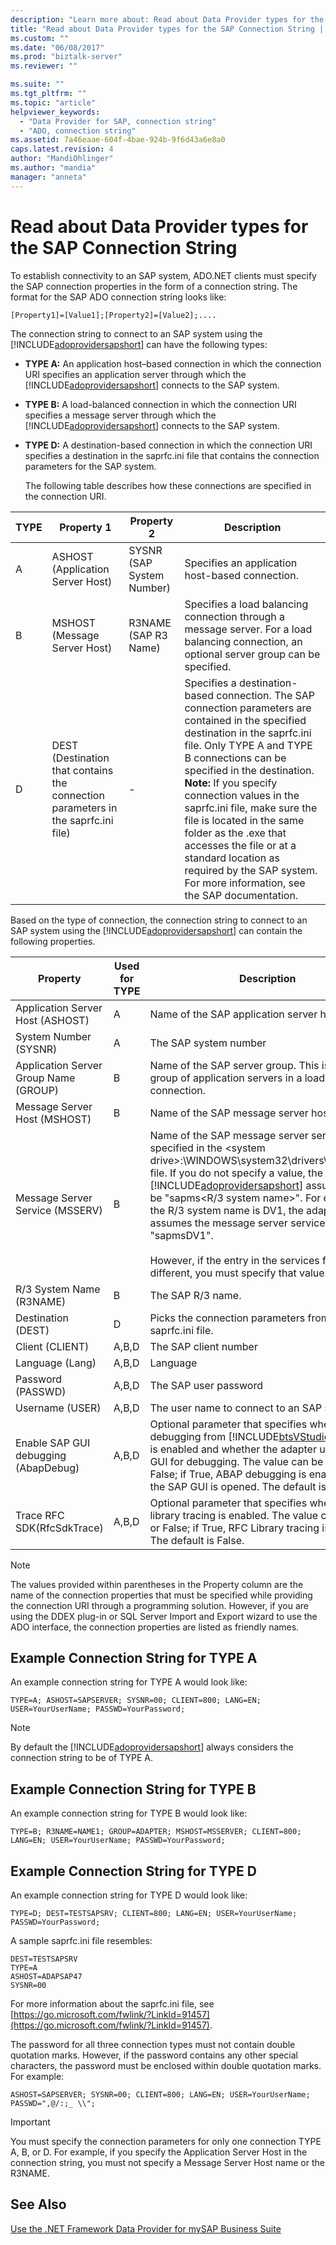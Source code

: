 ```yaml
---
description: "Learn more about: Read about Data Provider types for the SAP Connection String"
title: "Read about Data Provider types for the SAP Connection String | Microsoft Docs"
ms.custom: ""
ms.date: "06/08/2017"
ms.prod: "biztalk-server"
ms.reviewer: ""

ms.suite: ""
ms.tgt_pltfrm: ""
ms.topic: "article"
helpviewer_keywords:
  - "Data Provider for SAP, connection string"
  - "ADO, connection string"
ms.assetid: 7a46eaae-604f-4bae-924b-9f6d43a6e8a0
caps.latest.revision: 4
author: "MandiOhlinger"
ms.author: "mandia"
manager: "anneta"
---
```

# Read about Data Provider types for the SAP Connection String
To establish connectivity to an SAP system, ADO.NET clients must specify the SAP connection properties in the form of a connection string. The format for the SAP ADO connection string looks like:

```
[Property1]=[Value1];[Property2]=[Value2];....
```

 The connection string to connect to an SAP system using the [!INCLUDE[adoprovidersapshort](../../includes/adoprovidersapshort-md.md)] can have the following types:

- **TYPE A:** An application host–based connection in which the connection URI specifies an application server through which the [!INCLUDE[adoprovidersapshort](../../includes/adoprovidersapshort-md.md)] connects to the SAP system.

- **TYPE B:** A load-balanced connection in which the connection URI specifies a message server through which the [!INCLUDE[adoprovidersapshort](../../includes/adoprovidersapshort-md.md)] connects to the SAP system.

- **TYPE D:** A destination-based connection in which the connection URI specifies a destination in the saprfc.ini file that contains the connection parameters for the SAP system.

  The following table describes how these connections are specified in the connection URI.

|TYPE|Property 1|Property 2|Description|
|----------|----------------|----------------|-----------------|
|A|ASHOST (Application Server Host)|SYSNR (SAP System Number)|Specifies an application host-based connection.|
|B|MSHOST (Message Server Host)|R3NAME (SAP R3 Name)|Specifies a load balancing connection through a message server. For a load balancing connection, an optional server group can be specified.|
|D|DEST (Destination that contains the connection parameters in the saprfc.ini file)|-|Specifies a destination-based connection. The SAP connection parameters are contained in the specified destination in the saprfc.ini file. Only TYPE A and TYPE B connections can be specified in the destination. **Note:**  If you specify connection values in the saprfc.ini file, make sure the file is located in the same folder as the .exe that accesses the file or at a standard location as required by the SAP system. For more information, see the SAP documentation.|

 Based on the type of connection, the connection string to connect to an SAP system using the [!INCLUDE[adoprovidersapshort](../../includes/adoprovidersapshort-md.md)] can contain the following properties.


|               Property                | Used for TYPE |                                                                                                                                                                                                                                               Description                                                                                                                                                                                                                                                |
|---------------------------------------|---------------|----------------------------------------------------------------------------------------------------------------------------------------------------------------------------------------------------------------------------------------------------------------------------------------------------------------------------------------------------------------------------------------------------------------------------------------------------------------------------------------------------------|
|   Application Server Host (ASHOST)    |       A       |                                                                                                                                                                                                                                 Name of the SAP application server host.                                                                                                                                                                                                                                 |
|         System Number (SYSNR)         |       A       |                                                                                                                                                                                                                                          The SAP system number                                                                                                                                                                                                                                           |
| Application Server Group Name (GROUP) |       B       |                                                                                                                                                                                              Name of the SAP server group. This is an optional group of application servers in a load balancing connection.                                                                                                                                                                                              |
|     Message Server Host (MSHOST)      |       B       |                                                                                                                                                                                                                                   Name of the SAP message server host                                                                                                                                                                                                                                    |
|    Message Server Service (MSSERV)    |       B       | Name of the SAP message server service as specified in the \<system drive\>:\WINDOWS\system32\drivers\etc\services file. If you do not specify a value, the [!INCLUDE[adoprovidersapshort](../../includes/adoprovidersapshort-md.md)] assumes this to be "sapms\<R/3 system name\>". For example, if the R/3 system name is DV1, the adapter assumes the message server service name to be "sapmsDV1".<br /><br /> However, if the entry in the services file is different, you must specify that value. |
|       R/3 System Name (R3NAME)        |       B       |                                                                                                                                                                                                                                            The SAP R/3 name.                                                                                                                                                                                                                                             |
|          Destination (DEST)           |       D       |                                                                                                                                                                                                                        Picks the connection parameters from the saprfc.ini file.                                                                                                                                                                                                                         |
|            Client (CLIENT)            |     A,B,D     |                                                                                                                                                                                                                                          The SAP client number                                                                                                                                                                                                                                           |
|            Language (Lang)            |     A,B,D     |                                                                                                                                                                                                                                                 Language                                                                                                                                                                                                                                                 |
|           Password (PASSWD)           |     A,B,D     |                                                                                                                                                                                                                                          The SAP user password                                                                                                                                                                                                                                           |
|            Username (USER)            |     A,B,D     |                                                                                                                                                                                                                                The user name to connect to an SAP system                                                                                                                                                                                                                                 |
| Enable SAP GUI debugging (AbapDebug)  |     A,B,D     |                                                                                      Optional parameter that specifies whether ABAP debugging from [!INCLUDE[btsVStudioNoVersion](../../includes/btsvstudionoversion-md.md)] is enabled and whether the adapter uses the SAP GUI for debugging. The value can be True or False; if True, ABAP debugging is enabled and the SAP GUI is opened. The default is False.                                                                                      |
|      Trace RFC SDK(RfcSdkTrace)       |     A,B,D     |                                                                                                                                                                 Optional parameter that specifies whether RFC library tracing is enabled. The value can be True or False; if True, RFC Library tracing is enabled. The default is False.                                                                                                                                                                 |

> [!NOTE]
>  The values provided within parentheses in the Property column are the name of the connection properties that must be specified while providing the connection URI through a programming solution. However, if you are using the DDEX plug-in or SQL Server Import and Export wizard to use the ADO interface, the connection properties are listed as friendly names.

## Example Connection String for TYPE A
 An example connection string for TYPE A would look like:

```
TYPE=A; ASHOST=SAPSERVER; SYSNR=00; CLIENT=800; LANG=EN; USER=YourUserName; PASSWD=YourPassword;
```

> [!NOTE]
>  By default the [!INCLUDE[adoprovidersapshort](../../includes/adoprovidersapshort-md.md)] always considers the connection string to be of TYPE A.

## Example Connection String for TYPE B
 An example connection string for TYPE B would look like:

```
TYPE=B; R3NAME=NAME1; GROUP=ADAPTER; MSHOST=MSSERVER; CLIENT=800; LANG=EN; USER=YourUserName; PASSWD=YourPassword;
```

## Example Connection String for TYPE D
 An example connection string for TYPE D would look like:

```
TYPE=D; DEST=TESTSAPSRV; CLIENT=800; LANG=EN; USER=YourUserName; PASSWD=YourPassword;
```

 A sample saprfc.ini file resembles:

```
DEST=TESTSAPSRV
TYPE=A
ASHOST=ADAPSAP47
SYSNR=00
```

 For more information about the saprfc.ini file, see [https://go.microsoft.com/fwlink/?LinkId=91457](https://go.microsoft.com/fwlink/?LinkId=91457).

 The password for all three connection types must not contain double quotation marks. However, if the password contains any other special characters, the password must be enclosed within double quotation marks. For example:

```
ASHOST=SAPSERVER; SYSNR=00; CLIENT=800; LANG=EN; USER=YourUserName; PASSWD=",@/:;_ \\";
```

> [!IMPORTANT]
>  You must specify the connection parameters for only one connection TYPE A, B, or D. For example, if you specify the Application Server Host in the connection string, you must not specify a Message Server Host name or the R3NAME.

## See Also
 [Use the .NET Framework Data Provider for mySAP Business Suite](../../adapters-and-accelerators/adapter-sap/use-the-net-framework-data-provider-for-mysap-business-suite.md)
